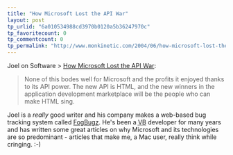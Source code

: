 ```yaml
---
title: "How Microsoft Lost the API War"
layout: post
tp_urlid: "6a010534988cd3970b0120a5b36247970c"
tp_favoritecount: 0
tp_commentcount: 0
tp_permalink: "http://www.monkinetic.com/2004/06/how-microsoft-lost-the-api-war.html"
---
```

Joel on Software > <a href="http://www.joelonsoftware.com/articles/APIWar.html">How Microsoft Lost the API War</a>:
>None of this bodes well for Microsoft and the profits it enjoyed thanks to its API power. The new API is HTML, and the new winners in the application development marketplace will be the people who can make HTML sing.

Joel is a *really* good writer and his company makes a web-based bug tracking system called <a href="http://www.fogcreek.com/FogBUGZ">FogBugz</a>. He&#39;s been a <abbr title="(Microsoft&#39;s) Visual Basic">VB</abbr> developer for many years and has written some great articles on why Microsoft and its  technologies are so predominant - articles that make me, a Mac user, really think while cringing. :-)
